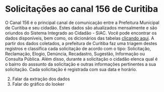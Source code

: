 # Solicitações ao canal 156 de Curitiba

  O Canal 156 é o principal canal de comunicação entre a Prefeitura Municipal de Curitiba e seu cidadão. Estes dados são atualizados mensalmente e são oriundos do Sistema Integrado ao Cidadão - SIAC. Você pode encontrar os dados disponíveis, bem como, os dicionários das tabelas [clicando aqui](https://www.curitiba.pr.gov.br/dadosabertos/busca/?termo=156). A partir dos dados coletados, a prefeitura de Curitiba faz uma triagem destes registros e classifica cada solicitação de acordo com o tipo: Solicitação, Reclamação, Elogio, Denúncia, Recadastro, Sugestão, Informação ou Consulta Pública. Além disso, durante a solicitação o cidadão elenca qual é o bairro do asssunto da solicitação e outras informações pertinentes a sua solicitação. Cada solicitação é registrada com sua data e horário.

2. Falar da extração dos dados
3. Falar do gráfico do looker
